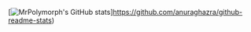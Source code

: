 [![MrPolymorph's GitHub stats](https://github-readme-stats.vercel.app/api?username=MrPolymorph&count_private=true&show_icons=true)]https://github.com/anuraghazra/github-readme-stats)
